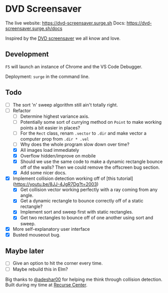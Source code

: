 # DVD Screensaver

The live website: https://dvd-screensaver.surge.sh
Docs: https://dvd-screensaver.surge.sh/docs

Inspired by the [DVD screensaver](https://www.youtube.com/watch?v=-pdVUsCqd2U) we all know and love.

## Development

`F5` will launch an instance of Chrome and the VS Code Debugger.

Deployment: `surge` in the command line.

## Todo
- [ ] The sort 'n' sweep algorithm still ain't totally right.
- [ ] Refactor
    - [ ] Determine highest variance axis.
    - [ ] Potentially some sort of currying method on `Point` to make working points a bit easier in places?
    - [ ] For the `Rect` class, renam `.vector` to `.dir` and make vector a computer prop from `.dir * .vel`
    - [ ] Why does the whole program slow down over time?
    - [x] All images load immediately
    - [x] Overflow hidden/improve on mobile
    - [x] Should we use the same code to make a dynamic rectangle bounce off of the walls? Then we could remove the offscreen bug section.
    - [x] Add some nicer docs.
- [x] Implement collision detection working off of [this tutorial] (https://youtu.be/8JJ-4JgR7Dg?t=2003)
    - [x] Get collision vector working perfectly with a ray coming from any angle.
    - [x] Get a dynamic rectangle to bounce correctly off of a static rectangle?
    - [x] Implement sort and sweep first with static rectangles.
    - [x] Get two rectangles to bounce off of one another using sort and sweep.
- [x] More self-explanatory user interface
- [x] Busted mouseout bug.

## Maybe later
- [ ] Give an option to hit the corner every time.
- [ ] Maybe rebuild this in Elm?

Big thanks to [@adeshar00](https://github.com/adeshar00) for helping me think through collision detection.  
Built during my time at [Recurse Center](https://www.recurse.com).
